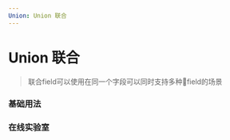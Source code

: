 ```yaml
---
Union: Union 联合
---
```

# Union 联合

>联合field可以使用在同一个字段可以同时支持多种field的场景

### 基础用法

<ClientOnly>
<field-union-demo blockName="unionField1"/>
</ClientOnly>

### 在线实验室
<ClientOnly>
<ams-config name="union" type="field"/>
</ClientOnly>